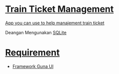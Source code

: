 <a href="https://github.com/Hazz-i/TicketTrainManagemnet"><h1>Train Ticket Management</h1></a>

<a href=""><p>App you can use to help manajement train ticket</p></a>
<p>Deangan Mengunakan <a href="https://sqlitebrowser.org/">SQLite</a></p>

<a href="https://github.com/Hazz-i/TicketTrainManagemne#Requirement"><h1>Requirement</h1></a>

<ul>
  <li><a href="https://pesktop.com/en/windows/bunifu_ui_winforms_dataviz_advanced">Framework Guna UI</a></li>
</ul>


